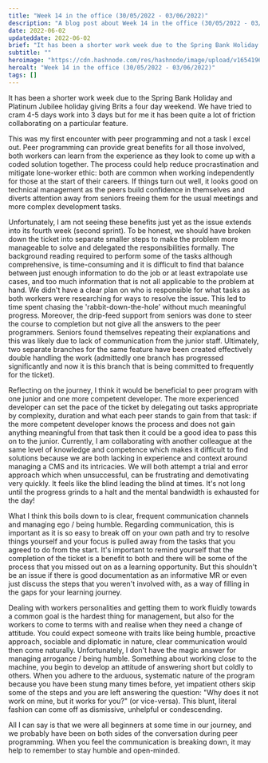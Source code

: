 ```yaml
---
title: "Week 14 in the office (30/05/2022 - 03/06/2022)"
description: "A blog post about Week 14 in the office (30/05/2022 - 03/06/2022)"
date: 2022-06-02
updateddate: 2022-06-02
brief: "It has been a shorter work week due to the Spring Bank Holiday and Platinum Jubilee holiday giving Brits a four day weekend. We have tried to cram 4-5 days work into 3 days but for me it has been quite a lot of friction collaborating on a particular ..."
subtitle: ""
heroimage: "https://cdn.hashnode.com/res/hashnode/image/upload/v1654196121405/g_wq_Kn1b.jpg"
heroalt: "Week 14 in the office (30/05/2022 - 03/06/2022)"
tags: []
---
```


It has been a shorter work week due to the Spring Bank Holiday and Platinum Jubilee holiday giving Brits a four day weekend. We have tried to cram 4-5 days work into 3 days but for me it has been quite a lot of friction collaborating on a particular feature. 

This was my first encounter with peer programming and not a task I excel out. Peer programming can provide great benefits for all those involved, both workers can learn from the experience as they look to come up with a coded solution together. The process could help reduce procrastination and mitigate lone-worker ethic: both are common when working independently for those at the start of their careers. If things turn out well, it looks good on technical management as the peers build confidence in themselves and diverts attention away from seniors freeing them for the usual meetings and more complex development tasks.

Unfortunately, I am not seeing these benefits just yet as the issue extends into its fourth week (second sprint). To be honest, we should have broken down the ticket into separate smaller steps to make the problem more manageable to solve and delegated the responsibilities formally. The background reading required to perform some of the tasks although comprehensive, is time-consuming and it is difficult to find that balance between just enough information to do the job or at least extrapolate use cases, and too much information that is not all applicable to the problem at hand. We didn't have a clear plan on who is responsible for what tasks as both workers were researching for ways to resolve the issue. This led to time spent chasing the 'rabbit-down-the-hole' without much meaningful progress. Moreover, the drip-feed support from seniors was done to steer the course to completion but not give all the answers to the peer programmers. Seniors found themselves repeating their explanations and this was likely due to lack of communication from the junior staff. Ultimately, two separate branches for the same feature have been created effectively double handling the work (admittedly one branch has progressed significantly and now it is this branch that is being committed to frequently for the ticket). 

Reflecting on the journey, I think it would be beneficial to peer program with one junior and one more competent developer. The more experienced developer can set the pace of the ticket by delegating out tasks appropriate by complexity, duration and what each peer stands to gain from that task: if the more competent developer knows the process and does not gain anything meaningful from that task then it could be a good idea to pass this on to the junior. Currently, I am collaborating with another colleague at the same level of knowledge and competence which makes it difficult to find solutions because we are both lacking in experience and context around managing a CMS and its intricacies. We will both attempt a trial and error approach which when unsuccessful, can be frustrating and demotivating very quickly. It feels like the blind leading the blind at times. It's not long until the progress grinds to a halt and the mental bandwidth is exhausted for the day! 

What I think this boils down to is clear, frequent communication channels and managing ego / being humble.
Regarding communication, this is important as it is so easy to break off on your own path and try to resolve things yourself and your focus is pulled away from the tasks that you agreed to do from the start. It's important to remind yourself that the completion of the ticket is a benefit to both and there will be some of the process that you missed out on as a learning opportunity. But this shouldn't be an issue if there is good documentation as an informative MR or even just discuss the steps that you weren't involved with, as a way of filling in the gaps for your learning journey.

Dealing with workers personalities and getting them to work fluidly towards a common goal is the hardest thing for management, but also for the workers to come to terms with and realise when they need a change of attitude. You could expect someone with traits like being humble, proactive approach, sociable and diplomatic in nature, clear communication would then come naturally. Unfortunately, I don't have the magic answer for managing arrogance / being humble. Something about working close to the machine, you begin to develop an attitude of answering short but coldly to others. When you adhere to the arduous, systematic nature of the program because you have been stung many times before, yet impatient others skip some of the steps and you are left answering the question: "Why does it not work on mine, but it works for you?" (or vice-versa). This blunt, literal fashion can come off as dismissive, unhelpful or condescending.

All I can say is that we were all beginners at some time in our journey, and we probably have been on both sides of the conversation during peer programming. When you feel the communication is breaking down, it may help to remember to stay humble and open-minded. 




